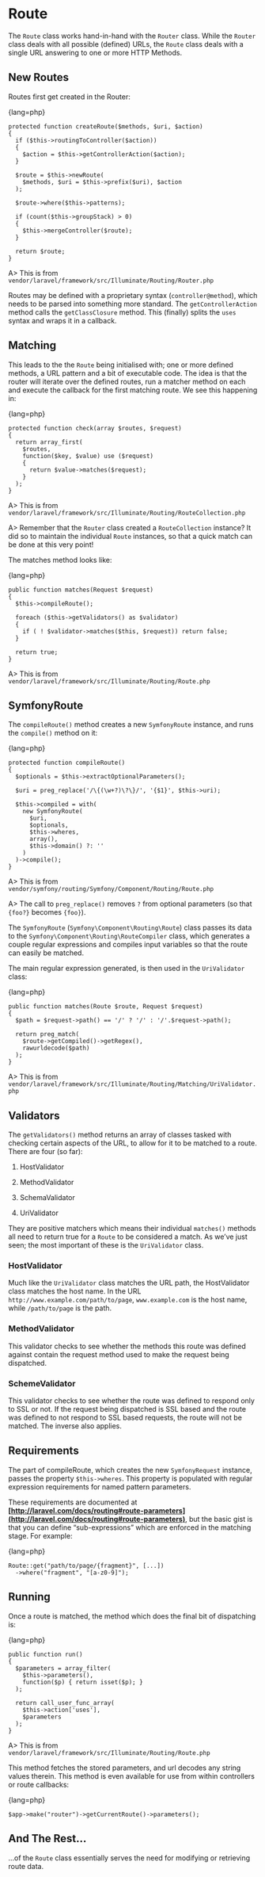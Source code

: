 # Route

The `Route` class works hand-in-hand with the `Router` class. While the `Router` class deals with all possible (defined) URLs, the `Route` class deals with a single URL answering to one or more HTTP Methods.

## New Routes

Routes first get created in the Router:

{lang=php}
```
protected function createRoute($methods, $uri, $action)
{
  if ($this->routingToController($action))
  {
    $action = $this->getControllerAction($action);
  }
  
  $route = $this->newRoute(
    $methods, $uri = $this->prefix($uri), $action
  );
  
  $route->where($this->patterns);
  
  if (count($this->groupStack) > 0)
  {
    $this->mergeController($route);
  }
  
  return $route;
}
```

A> This is from `vendor/laravel/framework/src/Illuminate/Routing/Router.php`

Routes may be defined with a proprietary syntax (`controller@method`), which needs to be parsed into something more standard. The `getControllerAction` method calls the `getClassClosure` method. This (finally) splits the `uses` syntax and wraps it in a callback.

## Matching

This leads to the the `Route` being initialised with; one or more defined methods, a URL pattern and a bit of executable code. The idea is that the router will iterate over the defined routes, run a matcher method on each and execute the callback for the first matching route. We see this happening in:

{lang=php}
```
protected function check(array $routes, $request)
{
  return array_first(
    $routes,
    function($key, $value) use ($request)
    {
      return $value->matches($request);
    }
  );
}
```

A> This is from `vendor/laravel/framework/src/Illuminate/Routing/RouteCollection.php`

A> Remember that the `Router` class created a `RouteCollection` instance? It did so to maintain the individual `Route` instances, so that a quick match can be done at this very point!

The matches method looks like:

{lang=php}
```
public function matches(Request $request)
{
  $this->compileRoute();
  
  foreach ($this->getValidators() as $validator)
  {
    if ( ! $validator->matches($this, $request)) return false;
  }
  
  return true;
}
```

A> This is from `vendor/laravel/framework/src/Illuminate/Routing/Route.php`

## SymfonyRoute

The `compileRoute()` method creates a new `SymfonyRoute` instance, and runs the `compile()` method on it:

{lang=php}
```
protected function compileRoute()
{
  $optionals = $this->extractOptionalParameters();
  
  $uri = preg_replace('/\{(\w+?)\?\}/', '{$1}', $this->uri);
  
  $this->compiled = with(
    new SymfonyRoute(
      $uri,
      $optionals,
      $this->wheres,
      array(),
      $this->domain() ?: ''
    )
  )->compile();
}
```

A> This is from `vendor/symfony/routing/Symfony/Component/Routing/Route.php`

A> The call to `preg_replace()` removes `?` from optional parameters (so that `{foo?}` becomes `{foo}`).

The `SymfonyRoute` (`Symfony\Component\Routing\Route`) class passes its data to the `Symfony\Component\Routing\RouteCompiler` class, which generates a couple regular expressions and compiles input variables so that the route can easily be matched.

The main regular expression generated, is then used in the `UriValidator` class:

{lang=php}
```
public function matches(Route $route, Request $request)
{
  $path = $request->path() == '/' ? '/' : '/'.$request->path();
  
  return preg_match(
    $route->getCompiled()->getRegex(),
    rawurldecode($path)
  );
}
```

A> This is from `vendor/laravel/framework/src/Illuminate/Routing/Matching/UriValidator.php`

## Validators

The `getValidators()` method returns an array of classes tasked with checking certain aspects of the URL, to allow for it to be matched to a route. There are four (so far):

1. HostValidator

2. MethodValidator

3. SchemaValidator

4. UriValidator

They are positive matchers which means their individual `matches()` methods all need to return true for a `Route` to be considered a match. As we’ve just seen; the most important of these is the `UriValidator` class.

### HostValidator

Much like the `UriValidator` class matches the URL path, the HostValidator class matches the host name. In the URL `http://www.example.com/path/to/page`, `www.example.com` is the host name, while `/path/to/page` is the path.

### MethodValidator

This validator checks to see whether the methods this route was defined against contain the request method used to make the request being dispatched.

### SchemeValidator

This validator checks to see whether the route was defined to respond only to SSL or not. If the request being dispatched is SSL based and the route was defined to not respond to SSL based requests, the route will not be matched. The inverse also applies.

## Requirements

The part of compileRoute, which creates the new `SymfonyRequest` instance, passes the property `$this->wheres`. This property is populated with regular expression requirements for named pattern parameters.

These requirements are documented at **[http://laravel.com/docs/routing#route-parameters](http://laravel.com/docs/routing#route-parameters)**, but the basic gist is that you can define “sub-expressions” which are enforced in the matching stage. For example:

{lang=php}
```
Route::get("path/to/page/{fragment}", [...])
  ->where("fragment", "[a-z0-9]");
```

## Running

Once a route is matched, the method which does the final bit of dispatching is:

{lang=php}
```
public function run()
{
  $parameters = array_filter(
    $this->parameters(),
    function($p) { return isset($p); }
  );
  
  return call_user_func_array(
    $this->action['uses'],
    $parameters
  );
}
```

A> This is from `vendor/laravel/framework/src/Illuminate/Routing/Route.php`

This method fetches the stored parameters, and url decodes any string values therein. This method is even available for use from within controllers or route callbacks:

{lang=php}
```
$app->make("router")->getCurrentRoute()->parameters();
```

## And The Rest…

…of the `Route` class essentially serves the need for modifying or retrieving route data.